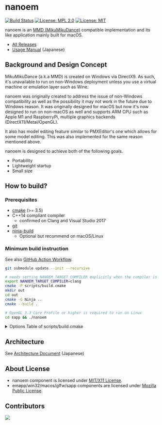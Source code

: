 # nanoem

[![Build Status](https://github.com/hkrn/nanoem/workflows/CI/badge.svg)](https://github.com/hkrn/nanoem/actions) [![License: MPL 2.0](https://img.shields.io/badge/License-MPL%202.0-blue.svg)](https://opensource.org/licenses/MPL-2.0) [![License: MIT](https://img.shields.io/badge/License-MIT-blue.svg)](https://opensource.org/licenses/MIT)

nanoem is an [MMD (MikuMikuDance)](https://sites.google.com/view/vpvp/) compatible implementation and its like application mainly built for macOS.

- [All Releases](https://github.com/hkrn/nanoem/releases)
- [Usage Manual](https://nanoem.readthedocs.io) (Japanese)

## Background and Design Concept

MikuMikuDance (a.k.a MMD) is created on Windows via DirectX9. As such, it's unavailable to run on non-Windows deployment unless you use a virtual machine or emulation layer such as Wine.

nanoem was originally created to address the issue of non-Windows compatibility as well as the possibility it may not work in the future due to Windows reason. It was originally designed for macOS but now it's now designed to run on non-macOS as well and supports ARM CPU such as Apple M1 and RaspberryPi, multiple graphics backends (DirectX11/Metal/OpenGL).

It also has model editing feature similar to PMXEditor's one which allows for some model editing. This was also implemented for the same reason mentioned above.

nanoem is designed to achieve both of the following goals.

* Portability
* Lightweight startup
* Small size

## How to build?

### Prerequisites

- [cmake](https://cmake.org) (>= 3.5)
- C++14 compliant compiler
  - confirmed on Clang and Visual Studio 2017
- [git](https://git-scm.com)
- [ninja-build](https://ninja-build.org/)
  - Optional but recommend on macOS/Linux

### Minimum build instruction

See also [GitHub Action Workflow](.github/workflows/main.yml).

```bash
git submodule update --init --recursive

# needs setting NANOEM_TARGET_COMPILER explicitly when the compiler is clang (default is gcc on Linux)
export NANOEM_TARGET_COMPILER=clang
cmake -P scripts/build.cmake
mkdir out
cd out
cmake -G Ninja ..
cmake --build .

# OpenGL 3.3 Core Profile or higher is required to run on Linux
cd sapp && ./nanoem
```

<details>
<summary>Options Table of scripts/build.cmake</summary>

|Name|Description|
|---|---|
|`NANOEM_TARGET_ARCHITECTURES`|Target architectures to build. The default value is `x86_64` (non macOS) or `ub` (macOS).|
|`NANOEM_TARGET_CONFIGURATIONS`|Target configurations for cmake. The default value is `debug;release`.|
|`NANOEM_TARGET_MACOS_VERSION`|Target macOS version. Same as [CMAKE_OSX_DEPLOYMENT_TARGET](https://cmake.org/cmake/help/latest/variable/CMAKE_OSX_DEPLOYMENT_TARGET.html).|
|`NANOEM_TARGET_GENERATOR`|Target generator for cmake. The option will pass as `cmake -G ${NANOEM_TARGET_GENERATOR}`|
|`NANOEM_TARGET_COMPILER`|Target compiler for cmake.|
|`NANOEM_TARGET_TOOLSET`|Target toolset for cmake. The option will pass as `cmake -T {NANOEM_TARGET_TOOLSET}`|
|`NANOEM_MAKE_PROGRAM`|Make program to use for cmake.  Same as [CMAKE_MAKE_PROGRAM](https://cmake.org/cmake/help/latest/variable/CMAKE_MAKE_PROGRAM.html).|
|`NANOEM_DISABLE_BUILD_NANOMSG`|Disable building `nanomsg`|
|`NANOEM_ENABLE_BUILD_ICU4C`|Enable building [ICU](https://github.com/unicode-org/icu/). You must run following command `git clone https://github.com/unicode-org/icu/ dependencies/icu` before enabling the option.|
|`NANOEM_ENABLE_BUILD_TBB`|Enable building [Threading Building Blocks](https://www.intel.com/content/www/us/en/developer/tools/oneapi/onetbb.html).|
|`NANOEM_ENABLE_BUILD_MIMALLOC`|Enable building [mimalloc](https://github.com/microsoft/mimalloc).|
|`NANOEM_ENABLE_BUILD_SPIRV_TOOLS`|Enable building [SPIRV-Tools](https://github.com/KhronosGroup/SPIRV-Tools).|
|`NANOEM_ENABLE_BUILD_SENTRY_NATIVE`|Enable building [Sentry C/C++ SDK](https://github.com/getsentry/sentry-native).|
|`NANOEM_ENABLE_BUILD_LIBSOUNDIO`|Enable building [libsoundio](http://libsound.io). You must run following command `git clone https://github.com/andrewrk/libsoundio dependencies/libsoundio` before enabling the option.|
|`NANOEM_ENABLE_BUILD_GLFW`|Enable building [GLTF](https://www.glfw.org). You must run following command `git clone https://github.com/glfw/glfw dependencies/libsoundio` before enabling the option.|
|`NANOEM_ENABLE_BUILD_FFMPEG`|Enable building [ffmpeg](http://ffmpeg.org). You must run following command `git clone https://github.com/ffmpeg/ffmpeg dependencies/ffmpeg` before enabling the option.|
|`NANOEM_ENABLE_BUILD_YAMLCPP`|Enable building [yaml-cpp](https://github.com/jbeder/yaml-cpp). You must run following command `git clone https://github.com/jbeder/yaml-cpp dependencies/yaml-cpp` before enabling the option.|

</details>

## Architecture

See [Architecture Document](docs/architecture.rst) (Japanese)

## About License

- nanoem component is licensed under [MIT/X11 License](LICENSE.MIT).
- emapp/win32/macos/glfw/sapp components are licensed under [Mozilla Public License](LICENSE.MPL).

## Contributors

<a href="https://github.com/hkrn/nanoem/graphs/contributors">
  <img src="https://contributors-img.web.app/image?repo=hkrn/nanoem" />
</a>

